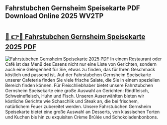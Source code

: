 ## Fahrstubchen Gernsheim Speisekarte PDF Download Online 2025 WV2TP

# <h2><a href="http://gcd4px.nevu.top/?p=Fahrstubchen+Gernsheim+Speisekarte">🔗 👉🔴 Fahrstubchen Gernsheim Speisekarte 2025 PDF</a></h2>

[![Fahrstubchen Gernsheim Speisekarte 2025 PDF](https://i.imgur.com/dBaPXMq.png)](http://gcd4px.nevu.top/?p=Fahrstubchen+Gernsheim+Speisekarte)
In einem Restaurant oder Café ist das Menü des Essens nicht nur eine Liste von Gerichten, sondern auch eine Gelegenheit für Sie, etwas zu finden, das für Ihren Geschmack köstlich und passend ist. Auf der Fahrstubchen Gernsheim Speisekarte unserer Cafeteria finden Sie viele frische Salate, die Sie in einem speziellen Bereich finden können. Für Fleischliebhaber bietet unsere Fahrstubchen Gernsheim Speisekarte eine große Auswahl an Gerichten: Rindfleisch, Schweinefleisch, Huhn und Fisch. Unseren Auserwählten bieten wir köstliche Gerichte wie Schaschlik und Steak an, die bei frischem, natürlichem Feuer zubereitet werden. Unsere Fahrstubchen Gernsheim Speisekarte bietet eine große Auswahl an Desserts, von klassischen Torten und Kuchen bis hin zu exquisiten Crème Brûlée und Schokoladenbonbons.
